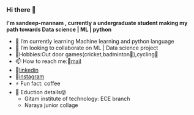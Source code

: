 ### Hi there 👋
**I'm sandeep-mannam , currently a undergraduate student making my path towards Data science | ML | python**

- 🌱 I’m currently learning Machine learning and python language
- 👯 I’m looking to collaborate on ML | Data science project
- :tennis:Hobbies:Out door games(cricket,badminton:tennis:),cycling:bicyclist:
- 📫 How to reach me::round_pushpin:[mail](121810404007@gitam.in)  
-    :round_pushpin:[linkedin](https://www.linkedin.com/in/sandeep-mannam-9b44571a0?lipi=urn%3Ali%3Apage%3Ad_flagship3_profile_view_base_contact_details%3BKl8b66QbS2iCcT8VNVxZSw%3D%3D)
-    :round_pushpin:[instagram](sandeep_chowdary___)
- ⚡ Fun fact: coffee
- :bank: Eduction details:stuck_out_tongue:<ul><li>Gitam institute of technology:  ECE branch</li><li> Naraya junior collage</li></ul>
